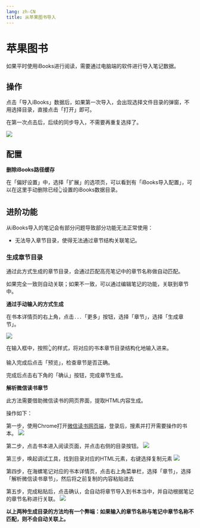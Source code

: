 ```yaml
---
lang: zh-CN
title: 从苹果图书导入
---
```


# 苹果图书
如果平时使用iBooks进行阅读，需要通过电脑端的软件进行导入笔记数据。

## 操作
点击「导入iBooks」数据后，如果第一次导入，会出现选择文件目录的弹窗，不用选择目录，直接点击「打开」即可。

在第一次点击后，后续的同步导入，不需要再重复选择了。

![](https://raw.githubusercontent.com/le0zh0u/ImageSpace/main/picgo/20220827230348.png)

## 配置

**删除iBooks路径缓存**

在「偏好设置」中，选择「扩展」的选项页，可以看到有「iBooks导入配置」，可以在这里手动删除已经👆设置的iBooks数据目录。

## 进阶功能
从iBooks导入的笔记会有部分问题导致部分功能无法正常使用：
- 无法导入章节目录，使得无法通过章节结构关联笔记。
### 生成章节目录
通过此方式生成的章节目录，会通过匹配高亮笔记中的章节名称做自动匹配。

如果完全一致则自动关联；如果不一致，可以通过编辑笔记的功能，关联到章节中。

**通过手动输入的方式生成**

在书本详情页的右上角，点击`...`「更多」按钮，选择「章节」，选择「生成章节」。

![](https://raw.githubusercontent.com/le0zh0u/ImageSpace/main/picgo/20220827230247.png)

在输入框中，按照👆的样式，将对应的书本章节目录结构化地输入进来。

输入完成后点击「预览」，检查章节是否正确。

完成后点击右下角的「确认」按钮，完成章节生成。

**解析微信读书章节**

此方法需要借助微信读书的网页界面，提取HTML内容生成。

操作如下：

第一步，使用Chrome打开[微信读书网页端](https://weread.qq.com/)，登录后，搜素并打开需要操作的书本。
![](/images/app/20220812170230.png)

第二步，点击书本进入阅读页面，并点击右侧的目录按钮。
![](/images/app/20220812170350.png)

第三步，唤起调试工具，找到目录对应的HTML元素，右键选择复制元素
![](/images/app/20220812170756.png)

第四步，在海螺笔记对应的书本详情页，点击右上角菜单栏，选择「章节」，选择「解析微信读书章节」，然后将之前复制的内容粘贴进去

第五步，完成粘贴后，点击确认，会自动将章节导入到书本当中，并自动根据笔记的章节名称进行关联。
![](/images/app/20220812171151.png)

**以上两种生成目录的方法均有一个弊端：如果输入的章节名称与笔记中章节名称不匹配，则不会自动关联上。**